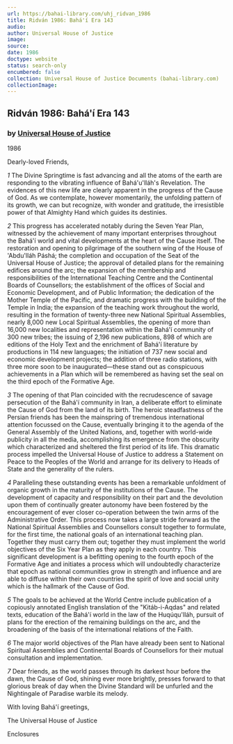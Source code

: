 ```yaml
---
url: https://bahai-library.com/uhj_ridvan_1986
title: Ridván 1986: Bahá'í Era 143
audio: 
author: Universal House of Justice
image: 
source: 
date: 1986
doctype: website
status: search-only
encumbered: false
collection: Universal House of Justice Documents (bahai-library.com)
collectionImage: 
---
```



## Ridván 1986: Bahá'í Era 143

### by [Universal House of Justice](https://bahai-library.com/author/Universal+House+of+Justice)

1986


Dearly-loved Friends,

_1_ The Divine Springtime is fast advancing and all the atoms of the earth are responding to the vibrating influence of Bahá'u'lláh's Revelation. The evidences of this new life are clearly apparent in the progress of the Cause of God. As we contemplate, however momentarily, the unfolding pattern of its growth, we can but recognize, with wonder and gratitude, the irresistible power of that Almighty Hand which guides its destinies.

_2_ This progress has accelerated notably during the Seven Year Plan, witnessed by the achievement of many important enterprises throughout the Bahá'í world and vital developments at the heart of the Cause itself. The restoration and opening to pilgrimage of the southern wing of the House of 'Abdu'lláh Páshá; the completion and occupation of the Seat of the Universal House of Justice; the approval of detailed plans for the remaining edifices around the arc; the expansion of the membership and responsibilities of the International Teaching Centre and the Continental Boards of Counsellors; the establishment of the offices of Social and Economic Development, and of Public Information; the dedication of the Mother Temple of the Pacific, and dramatic progress with the building of the Temple in India; the expansion of the teaching work throughout the world, resulting in the formation of twenty-three new National Spiritual Assemblies, nearly 8,000 new Local Spiritual Assemblies, the opening of more than 16,000 new localities and representation within the Bahá'í community of 300 new tribes; the issuing of 2,196 new publications, 898 of which are editions of the Holy Text and the enrichment of Bahá'í literature by productions in 114 new languages; the initiation of 737 new social and economic development projects; the addition of three radio stations, with three more soon to be inaugurated—these stand out as conspicuous achievements in a Plan which will be remembered as having set the seal on the third epoch of the Formative Age.

_3_ The opening of that Plan coincided with the recrudescence of savage persecution of the Bahá'í community in Iran, a deliberate effort to eliminate the Cause of God from the land of its birth. The heroic steadfastness of the Persian friends has been the mainspring of tremendous international attention focussed on the Cause, eventually bringing it to the agenda of the General Assembly of the United Nations, and, together with world-wide publicity in all the media, accomplishing its emergence from the obscurity which characterized and sheltered the first period of its life. This dramatic process impelled the Universal House of Justice to address a Statement on Peace to the Peoples of the World and arrange for its delivery to Heads of State and the generality of the rulers.

_4_ Paralleling these outstanding events has been a remarkable unfoldment of organic growth in the maturity of the institutions of the Cause. The development of capacity and responsibility on their part and the devolution upon them of continually greater autonomy have been fostered by the encouragement of ever closer co-operation between the twin arms of the Administrative Order. This process now takes a large stride forward as the National Spiritual Assemblies and Counsellors consult together to formulate, for the first time, the national goals of an international teaching plan. Together they must carry them out; together they must implement the world objectives of the Six Year Plan as they apply in each country. This significant development is a befitting opening to the fourth epoch of the Formative Age and initiates a process which will undoubtedly characterize that epoch as national communities grow in strength and influence and are able to diffuse within their own countries the spirit of love and social unity which is the hallmark of the Cause of God.

_5_ The goals to be achieved at the World Centre include publication of a copiously annotated English translation of the "Kitáb-i-Aqdas" and related texts, education of the Bahá'í world in the law of the Huqúqu'lláh, pursuit of plans for the erection of the remaining buildings on the arc, and the broadening of the basis of the international relations of the Faith.

_6_ The major world objectives of the Plan have already been sent to National Spiritual Assemblies and Continental Boards of Counsellors for their mutual consultation and implementation.

_7_ Dear friends, as the world passes through its darkest hour before the dawn, the Cause of God, shining ever more brightly, presses forward to that glorious break of day when the Divine Standard will be unfurled and the Nightingale of Paradise warble its melody.

With loving Bahá'í greetings,

The Universal House of Justice

Enclosures